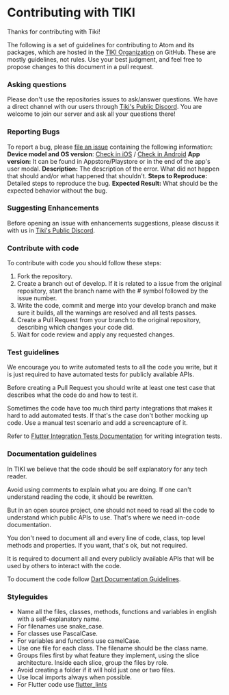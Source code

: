 # Contributing with TIKI

Thanks for contributing with Tiki!

The following is a set of guidelines for contributing to Atom and its packages, which are hosted in the [TIKI Organization](https://github.com/tiki) on GitHub. These are mostly guidelines, not rules. Use your best judgment, and feel free to propose changes to this document in a pull request.

### Asking questions

Please don't use the repositories issues to ask/answer questions. We have a direct channel with our users through [Tiki's Public Discord](https://discord.com/invite/evjYQq48Be).  You are welcome to join our server and ask all your questions there!

### Reporting Bugs
To report a bug, please [file an issue](https://github.com/tiki/app/issues/new) containing the following information:
**Device model and OS version**: [Check in iOS](https://support.apple.com/en-us/HT201685) / [Check in Android](https://support.google.com/android/answer/7680439?hl=en)
**App version:**  It can be found in Appstore/Playstore or in the end of the app's user modal.
**Description:** The description of the error. What did not happen that should and/or what happened that shouldn't.
**Steps to Reproduce:** Detailed steps to reproduce the bug.
**Expected Result:**  What should be the expected behavior without the bug.

### Suggesting Enhancements
Before opening an issue with enhancements suggestions, please discuss it with us in [Tiki's Public Discord](https://discord.com/invite/evjYQq48Be).

### Contribute with code
To contribute with code you should follow these steps:
1. Fork the repository.
2. Create a branch out of develop. If it is related to a issue from the original repository, start the branch name with the # symbol followed by the issue number.
3. Write the code, commit and merge into your develop branch and make sure it builds, all the warnings are resolved and all tests passes.
4. Create a Pull Request from your branch to the original repository, describing which changes your code did.
5. Wait for code review and apply any requested changes.

### Test guidelines
We encourage you to write automated tests to all the code you write, but it is just required to have automated tests for publicly available APIs.

Before creating a Pull Request you should write at least one test case that describes what the code do and how to test it.

Sometimes the code have too much third party integrations that makes it hard to add automated tests. If that's the case don't bother mocking up code. Use a manual test scenario and add a screencapture of it.

Refer to [Flutter Integration Tests Documentation](https://docs.flutter.dev/testing/integration-tests) for writing integration tests.

### Documentation guidelines
In TIKI we believe that the code should be self explanatory for any tech reader.

Avoid using comments to explain what you are doing. If one can't understand reading the code, it should be rewritten.

But in an open source project, one should not need to read all the code to understand which public APIs to use. That's where we need in-code documentation.

You don't need to document all and every line of code, class, top level methods and properties. If you want, that's ok, but not required.

It is required to document all and every publicly available APIs that will be used by others to interact with the code.

To document the code follow [Dart Documentation Guidelines](https://dart.dev/guides/language/effective-dart/documentation#doc-comments).

### Styleguides
- Name all the files, classes, methods, functions and variables in english with a self-explanatory name.
- For filenames use snake_case.
- For classes use PascalCase.
- For variables and functions use camelCase.
- Use one file for each class. The filename should be the class name.
- Groups files first by what feature they implement, using the slice architecture. Inside each slice, group the files by role.
- Avoid creating a folder if it will hold just one or two files.
- Use local imports always when possible.
- For Flutter code use [flutter_lints](https://pub.dev/packages/flutter_lints)